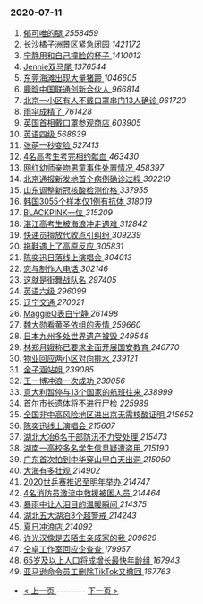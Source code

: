 ### 2020-07-11 
1. [ 郁可唯的腿 ](https://s.weibo.com/weibo?q=%23%E9%83%81%E5%8F%AF%E5%94%AF%E7%9A%84%E8%85%BF%23&Refer=top) *2558459*
1. [ 长沙橘子洲景区紧急闭园 ](https://s.weibo.com/weibo?q=%23%E9%95%BF%E6%B2%99%E6%A9%98%E5%AD%90%E6%B4%B2%E6%99%AF%E5%8C%BA%E7%B4%A7%E6%80%A5%E9%97%AD%E5%9B%AD%23&Refer=top) *1421172*
1. [ 宁静用和自己撞脸的杯子 ](https://s.weibo.com/weibo?q=%23%E5%AE%81%E9%9D%99%E7%94%A8%E5%92%8C%E8%87%AA%E5%B7%B1%E6%92%9E%E8%84%B8%E7%9A%84%E6%9D%AF%E5%AD%90%23&Refer=top) *1410012*
1. [ Jennie双马尾 ](https://s.weibo.com/weibo?q=%23Jennie%E5%8F%8C%E9%A9%AC%E5%B0%BE%23&Refer=top) *1376544*
1. [ 东莞海滩出现大量猪蹄 ](https://s.weibo.com/weibo?q=%23%E4%B8%9C%E8%8E%9E%E6%B5%B7%E6%BB%A9%E5%87%BA%E7%8E%B0%E5%A4%A7%E9%87%8F%E7%8C%AA%E8%B9%84%23&Refer=top) *1046605*
1. [ 鹿晗中国联通创新合伙人 ](https://s.weibo.com/weibo?q=%23%E9%B9%BF%E6%99%97%E4%B8%AD%E5%9B%BD%E8%81%94%E9%80%9A%E5%88%9B%E6%96%B0%E5%90%88%E4%BC%99%E4%BA%BA%23&topic_ad=1&Refer=top) *966814*
1. [ 北京一小区有人不戴口罩串门13人确诊 ](https://s.weibo.com/weibo?q=%23%E5%8C%97%E4%BA%AC%E4%B8%80%E5%B0%8F%E5%8C%BA%E6%9C%89%E4%BA%BA%E4%B8%8D%E6%88%B4%E5%8F%A3%E7%BD%A9%E4%B8%B2%E9%97%A813%E4%BA%BA%E7%A1%AE%E8%AF%8A%23&Refer=top) *961720*
1. [ 雨伞成精了 ](https://s.weibo.com/weibo?q=%23%E9%9B%A8%E4%BC%9E%E6%88%90%E7%B2%BE%E4%BA%86%23&Refer=top) *761428*
1. [ 英国首相戴口罩参观商店 ](https://s.weibo.com/weibo?q=%23%E8%8B%B1%E5%9B%BD%E9%A6%96%E7%9B%B8%E6%88%B4%E5%8F%A3%E7%BD%A9%E5%8F%82%E8%A7%82%E5%95%86%E5%BA%97%23&Refer=top) *603905*
1. [ 英语四级 ](https://s.weibo.com/weibo?q=%23%E8%8B%B1%E8%AF%AD%E5%9B%9B%E7%BA%A7%23&Refer=top) *568639*
1. [ 张萌一秒变脸 ](https://s.weibo.com/weibo?q=%23%E5%BC%A0%E8%90%8C%E4%B8%80%E7%A7%92%E5%8F%98%E8%84%B8%23&Refer=top) *527413*
1. [ 4名高考生考完相约献血 ](https://s.weibo.com/weibo?q=%234%E5%90%8D%E9%AB%98%E8%80%83%E7%94%9F%E8%80%83%E5%AE%8C%E7%9B%B8%E7%BA%A6%E7%8C%AE%E8%A1%80%23&Refer=top) *463430*
1. [ 网红幼师亲吻男童事件处置情况 ](https://s.weibo.com/weibo?q=%23%E7%BD%91%E7%BA%A2%E5%B9%BC%E5%B8%88%E4%BA%B2%E5%90%BB%E7%94%B7%E7%AB%A5%E4%BA%8B%E4%BB%B6%E5%A4%84%E7%BD%AE%E6%83%85%E5%86%B5%23&Refer=top) *458397*
1. [ 北京通报新发地首个病例确诊过程 ](https://s.weibo.com/weibo?q=%23%E5%8C%97%E4%BA%AC%E9%80%9A%E6%8A%A5%E6%96%B0%E5%8F%91%E5%9C%B0%E9%A6%96%E4%B8%AA%E7%97%85%E4%BE%8B%E7%A1%AE%E8%AF%8A%E8%BF%87%E7%A8%8B%23&Refer=top) *392219*
1. [ 山东调整新冠核酸检测价格 ](https://s.weibo.com/weibo?q=%23%E5%B1%B1%E4%B8%9C%E8%B0%83%E6%95%B4%E6%96%B0%E5%86%A0%E6%A0%B8%E9%85%B8%E6%A3%80%E6%B5%8B%E4%BB%B7%E6%A0%BC%23&Refer=top) *337955*
1. [ 韩国3055个样本仅1例有抗体 ](https://s.weibo.com/weibo?q=%E9%9F%A9%E5%9B%BD3055%E4%B8%AA%E6%A0%B7%E6%9C%AC%E4%BB%851%E4%BE%8B%E6%9C%89%E6%8A%97%E4%BD%93&Refer=top) *318019*
1. [ BLACKPINK一位 ](https://s.weibo.com/weibo?q=%23BLACKPINK%E4%B8%80%E4%BD%8D%23&Refer=top) *315209*
1. [ 湛江高考生被海浪冲走遇难 ](https://s.weibo.com/weibo?q=%23%E6%B9%9B%E6%B1%9F%E9%AB%98%E8%80%83%E7%94%9F%E8%A2%AB%E6%B5%B7%E6%B5%AA%E5%86%B2%E8%B5%B0%E9%81%87%E9%9A%BE%23&Refer=top) *312842*
1. [ 快递员擅放代收点引纠纷 ](https://s.weibo.com/weibo?q=%23%E5%BF%AB%E9%80%92%E5%91%98%E6%93%85%E6%94%BE%E4%BB%A3%E6%94%B6%E7%82%B9%E5%BC%95%E7%BA%A0%E7%BA%B7%23&Refer=top) *309239*
1. [ 拖鞋遇上了高原反应 ](https://s.weibo.com/weibo?q=%23%E6%8B%96%E9%9E%8B%E9%81%87%E4%B8%8A%E4%BA%86%E9%AB%98%E5%8E%9F%E5%8F%8D%E5%BA%94%23&Refer=top) *305831*
1. [ 陈奕迅日落线上演唱会 ](https://s.weibo.com/weibo?q=%E9%99%88%E5%A5%95%E8%BF%85%E6%97%A5%E8%90%BD%E7%BA%BF%E4%B8%8A%E6%BC%94%E5%94%B1%E4%BC%9A&Refer=top) *304013*
1. [ 恋与制作人电话 ](https://s.weibo.com/weibo?q=%23%E6%81%8B%E4%B8%8E%E5%88%B6%E4%BD%9C%E4%BA%BA%E7%94%B5%E8%AF%9D%23&Refer=top) *302146*
1. [ 这就是街舞战队名 ](https://s.weibo.com/weibo?q=%23%E8%BF%99%E5%B0%B1%E6%98%AF%E8%A1%97%E8%88%9E%E6%88%98%E9%98%9F%E5%90%8D%23&Refer=top) *297405*
1. [ 英语六级 ](https://s.weibo.com/weibo?q=%E8%8B%B1%E8%AF%AD%E5%85%AD%E7%BA%A7&Refer=top) *296099*
1. [ 辽宁交通 ](https://s.weibo.com/weibo?q=%E8%BE%BD%E5%AE%81%E4%BA%A4%E9%80%9A&Refer=top) *270021*
1. [ MaggieQ表白宁静 ](https://s.weibo.com/weibo?q=%23MaggieQ%E8%A1%A8%E7%99%BD%E5%AE%81%E9%9D%99%23&Refer=top) *261498*
1. [ 魏大勋看黄圣依组的表情 ](https://s.weibo.com/weibo?q=%23%E9%AD%8F%E5%A4%A7%E5%8B%8B%E7%9C%8B%E9%BB%84%E5%9C%A3%E4%BE%9D%E7%BB%84%E7%9A%84%E8%A1%A8%E6%83%85%23&Refer=top) *259660*
1. [ 日本九州多处世界遗产被毁 ](https://s.weibo.com/weibo?q=%E6%97%A5%E6%9C%AC%E4%B9%9D%E5%B7%9E%E5%A4%9A%E5%A4%84%E4%B8%96%E7%95%8C%E9%81%97%E4%BA%A7%E8%A2%AB%E6%AF%81&Refer=top) *249548*
1. [ 林郑月娥称已要求全面开展国安教育 ](https://s.weibo.com/weibo?q=%E6%9E%97%E9%83%91%E6%9C%88%E5%A8%A5%E7%A7%B0%E5%B7%B2%E8%A6%81%E6%B1%82%E5%85%A8%E9%9D%A2%E5%BC%80%E5%B1%95%E5%9B%BD%E5%AE%89%E6%95%99%E8%82%B2&Refer=top) *240770*
1. [ 物业回应两小区对向排水 ](https://s.weibo.com/weibo?q=%E7%89%A9%E4%B8%9A%E5%9B%9E%E5%BA%94%E4%B8%A4%E5%B0%8F%E5%8C%BA%E5%AF%B9%E5%90%91%E6%8E%92%E6%B0%B4&Refer=top) *239121*
1. [ 金子涵站姐 ](https://s.weibo.com/weibo?q=%23%E9%87%91%E5%AD%90%E6%B6%B5%E7%AB%99%E5%A7%90%23&Refer=top) *239085*
1. [ 王一博冲浪一次成功 ](https://s.weibo.com/weibo?q=%23%E7%8E%8B%E4%B8%80%E5%8D%9A%E5%86%B2%E6%B5%AA%E4%B8%80%E6%AC%A1%E6%88%90%E5%8A%9F%23&Refer=top) *239056*
1. [ 意大利暂停与13个国家的航班往来 ](https://s.weibo.com/weibo?q=%23%E6%84%8F%E5%A4%A7%E5%88%A9%E6%9A%82%E5%81%9C%E4%B8%8E13%E4%B8%AA%E5%9B%BD%E5%AE%B6%E7%9A%84%E8%88%AA%E7%8F%AD%E5%BE%80%E6%9D%A5%23&Refer=top) *238999*
1. [ 首尔市长遗体将不进行尸检 ](https://s.weibo.com/weibo?q=%E9%A6%96%E5%B0%94%E5%B8%82%E9%95%BF%E9%81%97%E4%BD%93%E5%B0%86%E4%B8%8D%E8%BF%9B%E8%A1%8C%E5%B0%B8%E6%A3%80&Refer=top) *225989*
1. [ 全国非中高风险地区进出京无需核酸证明 ](https://s.weibo.com/weibo?q=%E5%85%A8%E5%9B%BD%E9%9D%9E%E4%B8%AD%E9%AB%98%E9%A3%8E%E9%99%A9%E5%9C%B0%E5%8C%BA%E8%BF%9B%E5%87%BA%E4%BA%AC%E6%97%A0%E9%9C%80%E6%A0%B8%E9%85%B8%E8%AF%81%E6%98%8E&Refer=top) *215652*
1. [ 陈奕迅线上演唱会 ](https://s.weibo.com/weibo?q=%E9%99%88%E5%A5%95%E8%BF%85%E7%BA%BF%E4%B8%8A%E6%BC%94%E5%94%B1%E4%BC%9A&Refer=top) *215607*
1. [ 湖北大冶6名干部防汛不力受处理 ](https://s.weibo.com/weibo?q=%E6%B9%96%E5%8C%97%E5%A4%A7%E5%86%B66%E5%90%8D%E5%B9%B2%E9%83%A8%E9%98%B2%E6%B1%9B%E4%B8%8D%E5%8A%9B%E5%8F%97%E5%A4%84%E7%90%86&Refer=top) *215473*
1. [ 湖南一高校多名学生信息疑遭盗用 ](https://s.weibo.com/weibo?q=%E6%B9%96%E5%8D%97%E4%B8%80%E9%AB%98%E6%A0%A1%E5%A4%9A%E5%90%8D%E5%AD%A6%E7%94%9F%E4%BF%A1%E6%81%AF%E7%96%91%E9%81%AD%E7%9B%97%E7%94%A8&Refer=top) *215190*
1. [ 广东首次拍到中华穿山甲白天出洞 ](https://s.weibo.com/weibo?q=%E5%B9%BF%E4%B8%9C%E9%A6%96%E6%AC%A1%E6%8B%8D%E5%88%B0%E4%B8%AD%E5%8D%8E%E7%A9%BF%E5%B1%B1%E7%94%B2%E7%99%BD%E5%A4%A9%E5%87%BA%E6%B4%9E&Refer=top) *215050*
1. [ 大海有多壮观 ](https://s.weibo.com/weibo?q=%E5%A4%A7%E6%B5%B7%E6%9C%89%E5%A4%9A%E5%A3%AE%E8%A7%82&Refer=top) *214902*
1. [ 2020世乒赛推迟至明年举办 ](https://s.weibo.com/weibo?q=2020%E4%B8%96%E4%B9%92%E8%B5%9B%E6%8E%A8%E8%BF%9F%E8%87%B3%E6%98%8E%E5%B9%B4%E4%B8%BE%E5%8A%9E&Refer=top) *214747*
1. [ 4名消防员激流中救援被困人员 ](https://s.weibo.com/weibo?q=%234%E5%90%8D%E6%B6%88%E9%98%B2%E5%91%98%E6%BF%80%E6%B5%81%E4%B8%AD%E6%95%91%E6%8F%B4%E8%A2%AB%E5%9B%B0%E4%BA%BA%E5%91%98%23&Refer=top) *214464*
1. [ 暴雨中让人泪目的温暖瞬间 ](https://s.weibo.com/weibo?q=%23%E6%9A%B4%E9%9B%A8%E4%B8%AD%E8%AE%A9%E4%BA%BA%E6%B3%AA%E7%9B%AE%E7%9A%84%E6%B8%A9%E6%9A%96%E7%9E%AC%E9%97%B4%23&Refer=top) *214375*
1. [ 湖北五大湖泊3个超警戒 ](https://s.weibo.com/weibo?q=%E6%B9%96%E5%8C%97%E4%BA%94%E5%A4%A7%E6%B9%96%E6%B3%8A3%E4%B8%AA%E8%B6%85%E8%AD%A6%E6%88%92&Refer=top) *214243*
1. [ 夏日冲浪店 ](https://s.weibo.com/weibo?q=%E5%A4%8F%E6%97%A5%E5%86%B2%E6%B5%AA%E5%BA%97&Refer=top) *214092*
1. [ 许光汉像是去陌生亲戚家的我 ](https://s.weibo.com/weibo?q=%23%E8%AE%B8%E5%85%89%E6%B1%89%E5%83%8F%E6%98%AF%E5%8E%BB%E9%99%8C%E7%94%9F%E4%BA%B2%E6%88%9A%E5%AE%B6%E7%9A%84%E6%88%91%23&Refer=top) *209629*
1. [ 仝卓工作室回应企查查 ](https://s.weibo.com/weibo?q=%23%E4%BB%9D%E5%8D%93%E5%B7%A5%E4%BD%9C%E5%AE%A4%E5%9B%9E%E5%BA%94%E4%BC%81%E6%9F%A5%E6%9F%A5%23&Refer=top) *179957*
1. [ 65岁及以上人口将成增长最快年龄组 ](https://s.weibo.com/weibo?q=65%E5%B2%81%E5%8F%8A%E4%BB%A5%E4%B8%8A%E4%BA%BA%E5%8F%A3%E5%B0%86%E6%88%90%E5%A2%9E%E9%95%BF%E6%9C%80%E5%BF%AB%E5%B9%B4%E9%BE%84%E7%BB%84&Refer=top) *167943*
1. [ 亚马逊命令员工删除TikTok又撤回 ](https://s.weibo.com/weibo?q=%E4%BA%9A%E9%A9%AC%E9%80%8A%E5%91%BD%E4%BB%A4%E5%91%98%E5%B7%A5%E5%88%A0%E9%99%A4TikTok%E5%8F%88%E6%92%A4%E5%9B%9E&Refer=top) *167763* 

- [ < 上一页 ](https://github.com/able8/weibo-hot-record/blob/master/2020-07-10.md) -------- [ 下一页 > ](https://github.com/able8/weibo-hot-record/blob/master/2020-07-12.md)